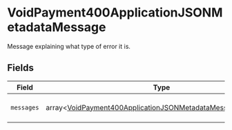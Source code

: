 # VoidPayment400ApplicationJSONMetadataMessage

Message explaining what type of error it is.


## Fields

| Field                                                                                                                                          | Type                                                                                                                                           | Required                                                                                                                                       | Description                                                                                                                                    | Example                                                                                                                                        |
| ---------------------------------------------------------------------------------------------------------------------------------------------- | ---------------------------------------------------------------------------------------------------------------------------------------------- | ---------------------------------------------------------------------------------------------------------------------------------------------- | ---------------------------------------------------------------------------------------------------------------------------------------------- | ---------------------------------------------------------------------------------------------------------------------------------------------- |
| `messages`                                                                                                                                     | array<[VoidPayment400ApplicationJSONMetadataMessageMessages](../../models/operations/VoidPayment400ApplicationJSONMetadataMessageMessages.md)> | :heavy_minus_sign:                                                                                                                             | N/A                                                                                                                                            | Invalid Authorization Number                                                                                                                   |